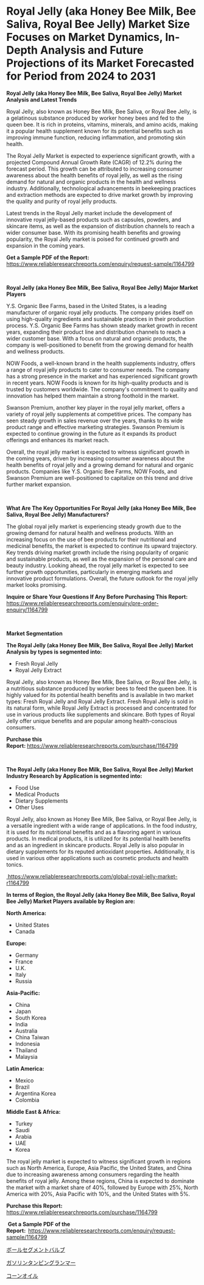 <p><h1>Royal Jelly (aka Honey Bee Milk, Bee Saliva, Royal Bee Jelly) Market Size Focuses on Market Dynamics, In-Depth Analysis and Future Projections of its Market Forecasted for Period from 2024 to 2031</h1></p><p><strong>Royal Jelly (aka Honey Bee Milk, Bee Saliva, Royal Bee Jelly) Market Analysis and Latest Trends</strong></p>
<p><p>Royal Jelly, also known as Honey Bee Milk, Bee Saliva, or Royal Bee Jelly, is a gelatinous substance produced by worker honey bees and fed to the queen bee. It is rich in proteins, vitamins, minerals, and amino acids, making it a popular health supplement known for its potential benefits such as improving immune function, reducing inflammation, and promoting skin health.</p><p>The Royal Jelly Market is expected to experience significant growth, with a projected Compound Annual Growth Rate (CAGR) of 12.2% during the forecast period. This growth can be attributed to increasing consumer awareness about the health benefits of royal jelly, as well as the rising demand for natural and organic products in the health and wellness industry. Additionally, technological advancements in beekeeping practices and extraction methods are expected to drive market growth by improving the quality and purity of royal jelly products.</p><p>Latest trends in the Royal Jelly market include the development of innovative royal jelly-based products such as capsules, powders, and skincare items, as well as the expansion of distribution channels to reach a wider consumer base. With its promising health benefits and growing popularity, the Royal Jelly market is poised for continued growth and expansion in the coming years.</p></p>
<p><strong>Get a Sample PDF of the Report:&nbsp;</strong> <a href="https://www.reliableresearchreports.com/enquiry/request-sample/1164799">https://www.reliableresearchreports.com/enquiry/request-sample/1164799</a></p>
<p>&nbsp;</p>
<p><strong>Royal Jelly (aka Honey Bee Milk, Bee Saliva, Royal Bee Jelly) Major Market Players</strong></p>
<p><p>Y.S. Organic Bee Farms, based in the United States, is a leading manufacturer of organic royal jelly products. The company prides itself on using high-quality ingredients and sustainable practices in their production process. Y.S. Organic Bee Farms has shown steady market growth in recent years, expanding their product line and distribution channels to reach a wider customer base. With a focus on natural and organic products, the company is well-positioned to benefit from the growing demand for health and wellness products.</p><p>NOW Foods, a well-known brand in the health supplements industry, offers a range of royal jelly products to cater to consumer needs. The company has a strong presence in the market and has experienced significant growth in recent years. NOW Foods is known for its high-quality products and is trusted by customers worldwide. The company's commitment to quality and innovation has helped them maintain a strong foothold in the market.</p><p>Swanson Premium, another key player in the royal jelly market, offers a variety of royal jelly supplements at competitive prices. The company has seen steady growth in sales revenue over the years, thanks to its wide product range and effective marketing strategies. Swanson Premium is expected to continue growing in the future as it expands its product offerings and enhances its market reach.</p><p>Overall, the royal jelly market is expected to witness significant growth in the coming years, driven by increasing consumer awareness about the health benefits of royal jelly and a growing demand for natural and organic products. Companies like Y.S. Organic Bee Farms, NOW Foods, and Swanson Premium are well-positioned to capitalize on this trend and drive further market expansion.</p></p>
<p>&nbsp;</p>
<p><strong>What Are The Key Opportunities For Royal Jelly (aka Honey Bee Milk, Bee Saliva, Royal Bee Jelly) Manufacturers?</strong></p>
<p><p>The global royal jelly market is experiencing steady growth due to the growing demand for natural health and wellness products. With an increasing focus on the use of bee products for their nutritional and medicinal benefits, the market is expected to continue its upward trajectory. Key trends driving market growth include the rising popularity of organic and sustainable products, as well as the expansion of the personal care and beauty industry. Looking ahead, the royal jelly market is expected to see further growth opportunities, particularly in emerging markets and innovative product formulations. Overall, the future outlook for the royal jelly market looks promising.</p></p>
<p><strong>Inquire or Share Your Questions If Any Before Purchasing This Report:</strong> <a href="https://www.reliableresearchreports.com/enquiry/pre-order-enquiry/1164799">https://www.reliableresearchreports.com/enquiry/pre-order-enquiry/1164799</a></p>
<p>&nbsp;</p>
<p><strong>Market Segmentation</strong></p>
<p><strong>The Royal Jelly (aka Honey Bee Milk, Bee Saliva, Royal Bee Jelly) Market Analysis by types is segmented into:</strong></p>
<p><ul><li>Fresh Royal Jelly</li><li>Royal Jelly Extract</li></ul></p>
<p><p>Royal Jelly, also known as Honey Bee Milk, Bee Saliva, or Royal Bee Jelly, is a nutritious substance produced by worker bees to feed the queen bee. It is highly valued for its potential health benefits and is available in two market types: Fresh Royal Jelly and Royal Jelly Extract. Fresh Royal Jelly is sold in its natural form, while Royal Jelly Extract is processed and concentrated for use in various products like supplements and skincare. Both types of Royal Jelly offer unique benefits and are popular among health-conscious consumers.</p></p>
<p><strong>Purchase this Report:&nbsp;</strong><a href="https://www.reliableresearchreports.com/purchase/1164799">https://www.reliableresearchreports.com/purchase/1164799</a></p>
<p>&nbsp;</p>
<p><strong>The Royal Jelly (aka Honey Bee Milk, Bee Saliva, Royal Bee Jelly) Market Industry Research by Application is segmented into:</strong></p>
<p><ul><li>Food Use</li><li>Medical Products</li><li>Dietary Supplements</li><li>Other Uses</li></ul></p>
<p><p>Royal Jelly, also known as Honey Bee Milk, Bee Saliva, or Royal Bee Jelly, is a versatile ingredient with a wide range of applications. In the food industry, it is used for its nutritional benefits and as a flavoring agent in various products. In medical products, it is utilized for its potential health benefits and as an ingredient in skincare products. Royal Jelly is also popular in dietary supplements for its reputed antioxidant properties. Additionally, it is used in various other applications such as cosmetic products and health tonics.</p></p>
<p><a href="https://www.reliableresearchreports.com/global-royal-jelly-market-r1164799">&nbsp;https://www.reliableresearchreports.com/global-royal-jelly-market-r1164799</a></p>
<p><strong>In terms of Region, the Royal Jelly (aka Honey Bee Milk, Bee Saliva, Royal Bee Jelly) Market Players available by Region are:</strong></p>
<p>
    <p> <strong> North America: </strong>
        <ul>
            <li>United States</li>
            <li>Canada</li>
        </ul>
        </p> 
    <p> <strong> Europe: </strong>
        <ul>
            <li>Germany</li>
            <li>France</li>
            <li>U.K.</li>
            <li>Italy</li>
            <li>Russia</li>
        </ul>
        </p> 
    <p> <strong> Asia-Pacific: </strong>
        <ul>
            <li>China</li>
            <li>Japan</li>
            <li>South Korea</li>
            <li>India</li>
            <li>Australia</li>
            <li>China Taiwan</li>
            <li>Indonesia</li>
            <li>Thailand</li>
            <li>Malaysia</li>
        </ul>
        </p> 
    <p> <strong> Latin America: </strong>
        <ul>
            <li>Mexico</li>
            <li>Brazil</li>
            <li>Argentina Korea</li>
            <li>Colombia</li>
        </ul>
        </p> 
    <p> <strong> Middle East & Africa: </strong>
        <ul>
            <li>Turkey</li>
            <li>Saudi</li>
            <li>Arabia</li>
            <li>UAE</li>
            <li>Korea</li>
        </ul>
    </p>
    </p>
<p><p>The royal jelly market is expected to witness significant growth in regions such as North America, Europe, Asia Pacific, the United States, and China due to increasing awareness among consumers regarding the health benefits of royal jelly. Among these regions, China is expected to dominate the market with a market share of 40%, followed by Europe with 25%, North America with 20%, Asia Pacific with 10%, and the United States with 5%.</p></p>
<p><strong>Purchase this Report: </strong><a href="https://www.reliableresearchreports.com/purchase/1164799">https://www.reliableresearchreports.com/purchase/1164799</a></p>
<p>&nbsp;<strong>Get a Sample PDF of the Report:&nbsp;&nbsp;</strong><a href="https://www.reliableresearchreports.com/enquiry/request-sample/1164799">https://www.reliableresearchreports.com/enquiry/request-sample/1164799</a></p>
<p><strong></strong></p>
<p><p><a href="https://medium.com/@jordanilliamson678678/%E3%83%9C%E3%83%BC%E3%83%AB%E3%82%BB%E3%82%B0%E3%83%A1%E3%83%B3%E3%83%88%E3%83%90%E3%83%AB%E3%83%96%E5%B8%82%E5%A0%B4%E3%81%AE%E5%88%86%E6%9E%90-%E4%B8%96%E7%95%8C%E7%94%A3%E6%A5%AD%E3%81%AE%E8%A6%8B%E9%80%9A%E3%81%97%E3%81%A8%E4%BA%88%E6%B8%AC-2024%E5%B9%B4%E3%81%8B%E3%82%892031%E5%B9%B4-1b158c87a2c3">ボールセグメントバルブ</a></p><p><a href="https://medium.com/@diegomoen2016/%E3%82%AC%E3%82%BD%E3%83%AA%E3%83%B3%E5%BC%8F%E3%82%BF%E3%83%B3%E3%83%94%E3%83%B3%E3%82%B0%E3%83%A9%E3%83%9E%E3%83%BC%E5%B8%82%E5%A0%B4-2031%E5%B9%B4%E3%81%BE%E3%81%A7%E3%81%AE%E3%83%88%E3%83%AC%E3%83%B3%E3%83%89-%E4%BA%88%E6%B8%AC-%E7%AB%B6%E5%90%88%E5%88%86%E6%9E%90-4e3f01479133">ガソリンタンピングランマー</a></p><p><a href="https://github.com/Sophiaard2003/Market-Research-Report-List-1/blob/main/153290219555.md">コーンオイル</a></p></p>